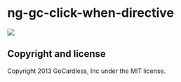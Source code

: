# ng-gc-click-when-directive

![](https://circleci.com/gh/gocardless-ng/ng-gc-click-when-directive.png?circle-token=:circle-token)

## Copyright and license

Copyright 2013 GoCardless, Inc under the MIT license.
